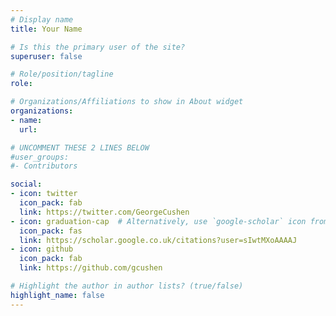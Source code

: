 ```yaml
---
# Display name
title: Your Name

# Is this the primary user of the site?
superuser: false

# Role/position/tagline
role: 

# Organizations/Affiliations to show in About widget
organizations:
- name:
  url:

# UNCOMMENT THESE 2 LINES BELOW
#user_groups:
#- Contributors

social:
- icon: twitter
  icon_pack: fab
  link: https://twitter.com/GeorgeCushen
- icon: graduation-cap  # Alternatively, use `google-scholar` icon from `ai` icon pack
  icon_pack: fas
  link: https://scholar.google.co.uk/citations?user=sIwtMXoAAAAJ
- icon: github
  icon_pack: fab
  link: https://github.com/gcushen

# Highlight the author in author lists? (true/false)
highlight_name: false
---
```


